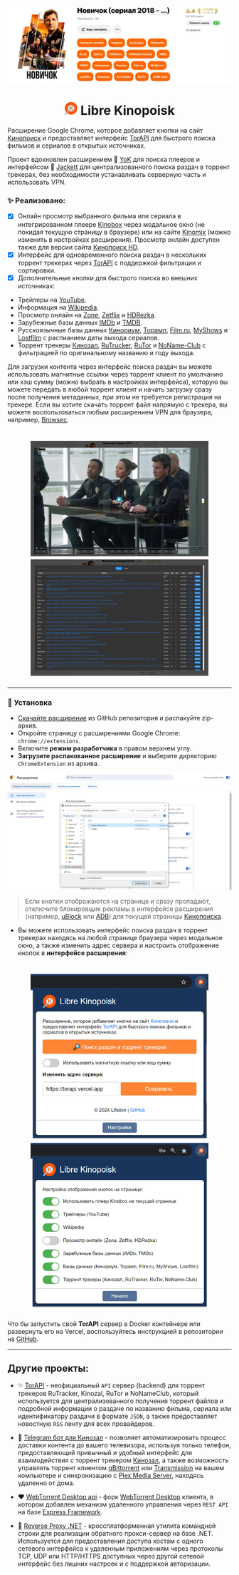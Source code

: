 <p align="center">
    <img src="image/kinopoisk-buttons.jpg" alt="Image alt">
</p>

<h1 align="center">
    <img src="ChromeExtension/icons/icon128.png" width="30" /> Libre Kinopoisk
</h1>

Расширение Google Chrome, которое добавляет кнопки на сайт [Кинопоиск](http://kinopoisk.ru) и предоставляет интерфейс [TorAPI](https://github.com/Lifailon/TorAPI) для быстрого поиска фильмов и сериалов в открытых источниках.

Проект вдохновлен расширением 🍿 [YoK](https://github.com/mrzlab630/chrome-extension-YoK) для поиска плееров и интерфейсом 🧥 [Jackett](https://github.com/Jackett/Jackett) для централизованного поиска раздач в торрент трекерах, без необходимости устанавливать серверную часть и использовать VPN.

### ✨ Реализовано:

- [x] Онлайн просмотр выбранного фильма или сериала в интегрированном плеере [Kinobox](https://kinobox.tv) через модальное окно (не покидая текущую страницу в браузере) или на сайте [Kinomix](https://kinomix.web.app) (можно изменить в настройках расширения). Просмотр онлайн доступен также для версии сайта [Кинопоиск HD](https://hd.kinopoisk.ru).
- [x] Интерфейс для одновременного поиска раздач в нескольких торрент трекерах через [TorAPI](https://github.com/Lifailon/TorAPI) с поддержкой фильтрации и сортировки.
- [x] Дополнительные кнопки для быстрого поиска во внешних источниках:
- Трейлеры на [YouTube](https://youtube.com).
- Информация на [Wikipedia](https://ru.wikipedia.org).
- Просмотр онлайн на [Zone](https://g1.zona.plus), [Zetflix](https://zeflix.online) и [HDRezka](https://hdrezka.ag).
- Зарубежные базы данных [IMDb](https://imdb.com) и [TMDB](https://themoviedb.org).
- Русскоязычные базы данных [Кинориум](https://ru.kinorium.com), [Торамп](https://www.toramp.com), [Film.ru](https://www.film.ru), [MyShows](https://myshows.me) и [Lostfilm](https://lostfilm.tv) с распианием даты выхода сериалов.
- Торрент трекеры [Кинозал](https://kinozal.tv), [RuTrucker](https://rutracker.org), [RuTor](https://rutor.info) и [NoName-Club](https://nnmclub.to) с фильтрацией по оригинальному названию и году выхода.

Для загрузки контента через интерфейс поиска раздач вы можете использовать магнитные ссылки через торрент клиент по умолчанию или хэш сумму (можно выбрать в настройках интерфейса), которую вы можете передать в любой торрент клиент и начать загрузку сразу после получения метаданных, при этом не требуется регистрация на трекере. Если вы хотите скачать торрент файл напрямую с трекера, вы можете воспользоваться любым расширением VPN для браузера, например, [Browsec](https://browsec.com/ru).

<h1 align="center">
    <img src="image/kinobox-player.jpg" width="400"/></a> <img src="image/torapi-search.jpg" width="400"></a>
</h1>

---

### 🚀 Установка

- [Скачайте расширение](https://github.com/Lifailon/LibreKinopoisk/archive/refs/heads/rsa.zip) из GitHub репозитория и распакуйте zip-архив.
- Откройте страницу с расширениями Google Chrome: `chrome://extensions`.
- Включите **режим разработчика** в правом верхнем углу.
- **Загрузите распакованное расширение** и выберите директорию `ChromeExtension` из архива.

![Image alt](image/add-extension.jpg)

> Если кнопки отображаются на странице и сразу пропадают, отключите блокировщик рекламы в интерфейсе расширения (например, [uBlock](https://github.com/gorhill/uBlock) или [ADB](https://adblockplus.org)) для текущей страницы [Кинопоиска](www.kinopoisk.ru).

- Вы можете использовать интерфейс поиска раздач в торрент трекерах находясь на любой странице браузера через модальное окно, а также изменить адрес сервера и настроить отображение кнопок в **интерфейсе расширения**:

<h1 align="center">
    <img src="image/popup-interface.jpg" width="400"/></a> <img src="image/popup-settings.jpg" width="400"></a>
</h1>

Что бы запустить свой **TorAPI** сервер в Docker контейнере или развернуть его на Vercel, воспользуйтесь инструкцией в репозитории на [GitHub](https://github.com/Lifailon/TorAPI).

---

## Другие проекты:

- ✨ [TorAPI](https://github.com/Lifailon/TorAPI) - неофициальный `API` сервер (backend) для торрент трекеров RuTracker, Kinozal, RuTor и NoNameClub, который используется для централизованного получения торрент файлов и подробной информации о раздаче по названию фильма, сериала или идентификатору раздачи в формате `JSON`, а также предоставляет новостную `RSS` ленту для всех провайдеров.

- 🧲 [Telegram бот для Кинозал](https://github.com/Lifailon/Kinozal-Bot) - позволяет автоматизировать процесс доставки контента до вашего телевизора, используя только телефон, предоставляющий привычный и удобный интерфейс для взаимодействия с торрент трекером [Кинозал](https://kinozal.tv), а также возможность управлять торрент клиентом [qBittorrent](https://github.com/qbittorrent/qBittorrent) или [Transmission](https://github.com/transmission/transmission) на вашем компьютере и синхронизацию с [Plex Media Server](https://www.plex.tv/personal-media-server), находясь удаленно от дома.

- ❤️ [WebTorrent Desktop api](https://github.com/Lifailon/webtorrent-desktop-api) - форк [WebTorrent Desktop](https://github.com/webtorrent/webtorrent-desktop) клиента, в котором добавлен механизм удаленного управления через `REST API` на базе [Express Framework](https://github.com/expressjs/express).

- 📡 [Reverse Proxy .NET](https://github.com/Lifailon/rpnet) - кроссплатформенная утилита командной строки для реализации обратного прокси-сервер на базе .NET. Используется для предоставления доступа хостам с одного сетевого интерфейса к удаленным приложениям через протоколы TCP, UDP или HTTP/HTTPS доступных через другой сетевой интерфейс без лишних настроек и с поддержкой авторизации.